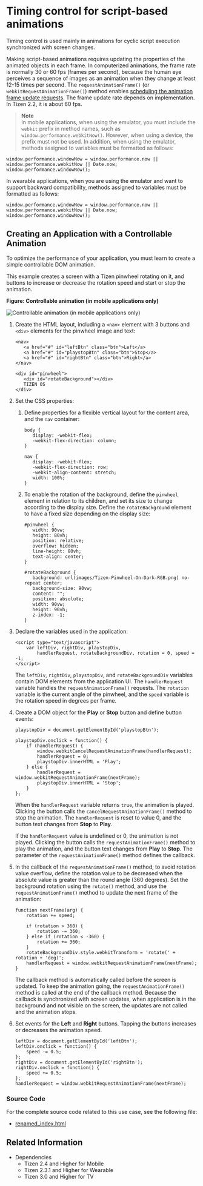 # Timing control for script-based animations

Timing control is used mainly in animations for cyclic script execution synchronized with screen changes.

Making script-based animations requires updating the properties of the animated objects in each frame. In computerized animations, the frame rate is normally 30 or 60 fps (frames per second), because the human eye perceives a sequence of images as an animation when they change at least 12-15 times per second. The `requestAnimationFrame()` (or `webkitRequestAnimationFrame()`) method enables [scheduling the animation frame update requests](#creating-an-application-with-a-controllable-animation). The frame update rate depends on implementation. In Tizen 2.2, it is about 60 fps.

> **Note**  
> In mobile applications, when using the emulator, you must include the  `webkit` prefix in method names, such as `window.performance.webkitNow()`. However, when using a device, the prefix must not be used. In addition, when using the emulator, methods assigned to variables must be formatted as follows:

```
window.performance.windowNow = window.performance.now || window.performance.webkitNow || Date.now;
window.performance.windowNow();
```

In wearable applications, when you are using the emulator and want to support backward compatibility, methods assigned to variables must be formatted as follows:

```
window.performance.windowNow = window.performance.now || window.performance.webkitNow || Date.now;
window.performance.windowNow();
```

## Creating an Application with a Controllable Animation

To optimize the performance of your application, you must learn to create a simple controllable DOM animation.

This example creates a screen with a Tizen pinwheel rotating on it, and buttons to increase or decrease the rotation speed and start or stop the animation.

**Figure: Controllable animation (in mobile applications only)**

![Controllable animation (in mobile applications only)](./media/timing.png)

1. Create the HTML layout, including a `<nav>` element with 3 buttons and `<div>` elements for the pinwheel image and text:

   ```
   <nav>
      <a href="#" id="leftBtn" class="btn">Left</a>
      <a href="#" id="playstopBtn" class="btn">Stop</a>
      <a href="#" id="rightBtn" class="btn">Right</a>
   </nav>

   <div id="pinwheel">
      <div id="rotateBackground"></div>
      TIZEN OS
   </div>
   ```

2. Set the CSS properties:			

   1. Define properties for a flexible vertical layout for the content area, and the `nav` container:

      ```
      body {
         display: -webkit-flex;
         -webkit-flex-direction: column;
      }

      nav {
         display: -webkit-flex;
         -webkit-flex-direction: row;
         -webkit-align-content: stretch;
         width: 100%;
      }
      ```

   2. To enable the rotation of the background, define the `pinwheel` element in relation to its children, and set its size to change according to the display size. Define the `rotateBackground` element to have a fixed size depending on the display size:

      ```
      #pinwheel {
         width: 90vw;
         height: 80vh;
         position: relative;
         overflow: hidden;
         line-height: 80vh;
         text-align: center;
      }

      #rotateBackground {
         background: url(images/Tizen-Pinwheel-On-Dark-RGB.png) no-repeat center;
         background-size: 90vw;
         content: "";
         position: absolute;
         width: 90vw;
         height: 90vh;
         z-index: -1;
      }
      ```

3. Declare the variables used in the application:

   ```
   <script type="text/javascript">
       var leftDiv, rightDiv, playstopDiv,
           handlerRequest, rotateBackgroundDiv, rotation = 0, speed = -1;
   </script>
   ```

   The `leftDiv`, `rightDiv`, `playstopDiv`, and `rotateBackgroundDiv` variables contain DOM elements from the application UI. The `handlerRequest` variable handles the `requestAnimationFrame()` requests. The `rotation` variable is the current angle of the pinwheel, and the `speed` variable is the rotation speed in degrees per frame.

4. Create a DOM object for the **Play** or **Stop** button and define button events:

   ```
   playstopDiv = document.getElementById('playstopBtn');

   playstopDiv.onclick = function() {
       if (handlerRequest) {
           window.webkitCancelRequestAnimationFrame(handlerRequest);
           handlerRequest = 0;
           playstopDiv.innerHTML = 'Play';
       } else {
           handlerRequest = window.webkitRequestAnimationFrame(nextFrame);
           playstopDiv.innerHTML = 'Stop';
       }
   };
   ```

   When the `handlerRequest` variable returns `true`, the animation is played. Clicking the button calls the `cancelRequestAnimationFrame()` method to stop the animation. The `handlerRequest` is reset to value 0, and the button text changes from **Stop** to **Play**.

   If the `handlerRequest` value is undefined or 0, the animation is not played. Clicking the button calls the `requestAnimationFrame()` method to play the animation, and the button text changes from **Play** to **Stop**. The parameter of the `requestAnimationFrame()` method defines the callback.

5. In the callback of the `requestAnimationFrame()` method, to avoid rotation value overflow, define the rotation value to be decreased when the absolute value is greater than the round angle (360 degrees). Set the background rotation using the `rotate()` method, and use the `requestAnimationFrame()` method to update the next frame of the animation:

   ```
   function nextFrame(arg) {
       rotation += speed;

       if (rotation > 360) {
           rotation -= 360;
       } else if (rotation < -360) {
           rotation += 360;
       }
       rotateBackgroundDiv.style.webkitTransform = 'rotate(' + rotation + 'deg)';
       handlerRequest = window.webkitRequestAnimationFrame(nextFrame);
   }
   ```

   The callback method is automatically called before the screen is updated. To keep the animation going, the `requestAnimationFrame()` method is called at the end of the callback method. Because the callback is synchronized with screen updates, when application is in the background and not visible on the screen, the updates are not called and the animation stops.

6. Set events for the **Left** and **Right** buttons. Tapping the buttons increases or decreases the animation speed.

   ```
   leftDiv = document.getElementById('leftBtn');
   leftDiv.onclick = function() {
       speed -= 0.5;
   };
   rightDiv = document.getElementById('rightBtn');
   rightDiv.onclick = function() {
       speed += 0.5;
   };
   handlerRequest = window.webkitRequestAnimationFrame(nextFrame);
   ```

### Source Code

For the complete source code related to this use case, see the following file:

- [renamed_index.html](http://download.tizen.org/misc/examples/w3c_html5/performance_and_optimization/timing_control_for_script_based_animations/animation_timing_warm_up)

## Related Information
* Dependencies
  - Tizen 2.4 and Higher for Mobile
  - Tizen 2.3.1 and Higher for Wearable
  - Tizen 3.0 and Higher for TV
